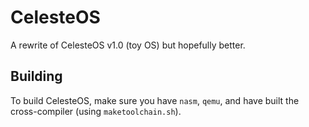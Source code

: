 # CelesteOS 
A rewrite of CelesteOS v1.0 (toy OS) but hopefully better.

## Building
To build CelesteOS, make sure you have `nasm`, `qemu`, and have built the cross-compiler (using `maketoolchain.sh`). 